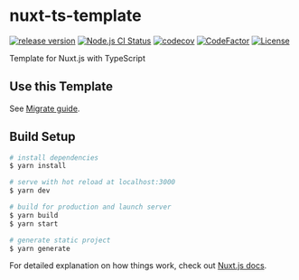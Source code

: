 # nuxt-ts-template

[![release version](https://img.shields.io/github/v/release/nogic1008/nuxt-ts-template "release version")](https://github.com/nogic1008/nuxt-ts-template/releases)
[![Node.js CI Status](https://github.com/nogic1008/nuxt-ts-template/actions/workflows/nodejs.yml/badge.svg "Node.js CI Status")](https://github.com/nogic1008/nuxt-ts-template/actions/workflows/nodejs.yml)
[![codecov](https://codecov.io/gh/nogic1008/nuxt-ts-template/branch/master/graph/badge.svg)](https://codecov.io/gh/nogic1008/nuxt-ts-template)
[![CodeFactor](https://www.codefactor.io/repository/github/nogic1008/nuxt-ts-template/badge)](https://www.codefactor.io/repository/github/nogic1008/nuxt-ts-template)
[![License](https://img.shields.io/github/license/nogic1008/nuxt-ts-template)](LICENSE)

Template for Nuxt.js with TypeScript

## Use this Template

See [Migrate guide](./migrate.md).

## Build Setup

``` bash
# install dependencies
$ yarn install

# serve with hot reload at localhost:3000
$ yarn dev

# build for production and launch server
$ yarn build
$ yarn start

# generate static project
$ yarn generate
```

For detailed explanation on how things work, check out [Nuxt.js docs](https://nuxtjs.org).
